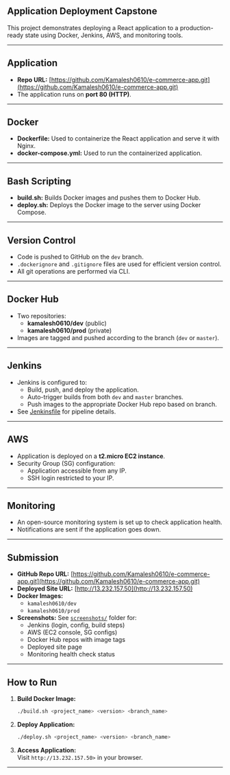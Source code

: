  ## Application Deployment Capstone

This project demonstrates deploying a React application to a production-ready state using Docker, Jenkins, AWS, and monitoring tools.

---

## Application

- **Repo URL:** [https://github.com/Kamalesh0610/e-commerce-app.git](https://github.com/Kamalesh0610/e-commerce-app.git)
- The application runs on **port 80 (HTTP)**.

---

## Docker

- **Dockerfile:** Used to containerize the React application and serve it with Nginx.
- **docker-compose.yml:** Used to run the containerized application.

---

## Bash Scripting

- **build.sh:** Builds Docker images and pushes them to Docker Hub.
- **deploy.sh:** Deploys the Docker image to the server using Docker Compose.

---

## Version Control

- Code is pushed to GitHub on the `dev` branch.
- `.dockerignore` and `.gitignore` files are used for efficient version control.
- All git operations are performed via CLI.

---

## Docker Hub

- Two repositories:
  - **kamalesh0610/dev** (public)
  - **kamalesh0610/prod** (private)
- Images are tagged and pushed according to the branch (`dev` or `master`).

---

## Jenkins

- Jenkins is configured to:
  - Build, push, and deploy the application.
  - Auto-trigger builds from both `dev` and `master` branches.
  - Push images to the appropriate Docker Hub repo based on branch.
- See [Jenkinsfile](Jenkinsfile) for pipeline details.

---

## AWS

- Application is deployed on a **t2.micro EC2 instance**.
- Security Group (SG) configuration:
  - Application accessible from any IP.
  - SSH login restricted to your IP.

---

## Monitoring

- An open-source monitoring system is set up to check application health.
- Notifications are sent if the application goes down.

---

## Submission

- **GitHub Repo URL:** [https://github.com/Kamalesh0610/e-commerce-app.git](https://github.com/Kamalesh0610/e-commerce-app.git)
- **Deployed Site URL:** [http://13.232.157.50](http://13.232.157.50)
- **Docker Images:**
  - `kamalesh0610/dev`
  - `kamalesh0610/prod`
- **Screenshots:** See [`screenshots/`](Screenshots/) folder for:
  - Jenkins (login, config, build steps)
  - AWS (EC2 console, SG configs)
  - Docker Hub repos with image tags
  - Deployed site page
  - Monitoring health check status

---


## How to Run

1. **Build Docker Image:**
   ```sh
   ./build.sh <project_name> <version> <branch_name>
   ```
2. **Deploy Application:**
   ```sh
   ./deploy.sh <project_name> <version> <branch_name>
   ```
3. **Access Application:**  
   Visit `http://13.232.157.50>` in your browser.

---

